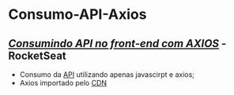 # Consumo-API-Axios
## <a href="https://www.youtube.com/watch?v=VM4e37DaskU" target="_blank"><i>Consumindo API no front-end com AXIOS</i></a> - RocketSeat

- Consumo da <a href="https://github.com/jakeliny/node-api-discover">API</a> utilizando apenas javascirpt e axios;
- Axios importado pelo <a href="https://axios-http.com/docs/intro">CDN</a>


